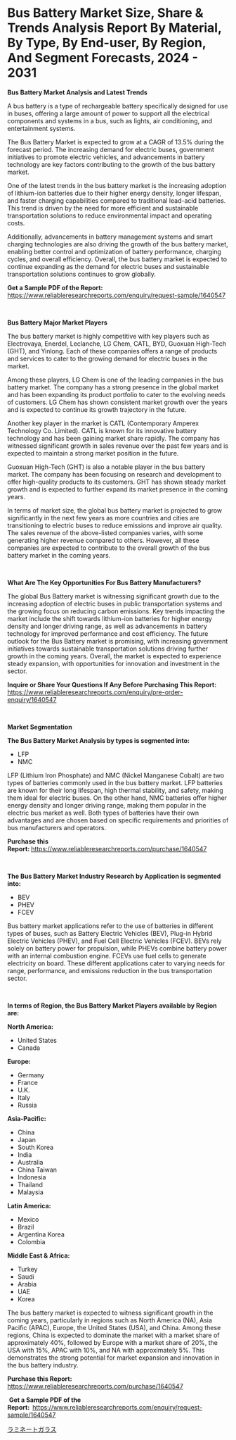 <p><h1>Bus Battery Market Size, Share & Trends Analysis Report By Material, By Type, By End-user, By Region, And Segment Forecasts, 2024 - 2031</h1></p><p><strong>Bus Battery Market Analysis and Latest Trends</strong></p>
<p><p>A bus battery is a type of rechargeable battery specifically designed for use in buses, offering a large amount of power to support all the electrical components and systems in a bus, such as lights, air conditioning, and entertainment systems.</p><p>The Bus Battery Market is expected to grow at a CAGR of 13.5% during the forecast period. The increasing demand for electric buses, government initiatives to promote electric vehicles, and advancements in battery technology are key factors contributing to the growth of the bus battery market.</p><p>One of the latest trends in the bus battery market is the increasing adoption of lithium-ion batteries due to their higher energy density, longer lifespan, and faster charging capabilities compared to traditional lead-acid batteries. This trend is driven by the need for more efficient and sustainable transportation solutions to reduce environmental impact and operating costs.</p><p>Additionally, advancements in battery management systems and smart charging technologies are also driving the growth of the bus battery market, enabling better control and optimization of battery performance, charging cycles, and overall efficiency. Overall, the bus battery market is expected to continue expanding as the demand for electric buses and sustainable transportation solutions continues to grow globally.</p></p>
<p><strong>Get a Sample PDF of the Report:&nbsp;</strong> <a href="https://www.reliableresearchreports.com/enquiry/request-sample/1640547">https://www.reliableresearchreports.com/enquiry/request-sample/1640547</a></p>
<p>&nbsp;</p>
<p><strong>Bus Battery Major Market Players</strong></p>
<p><p>The bus battery market is highly competitive with key players such as Electrovaya, Enerdel, Leclanche, LG Chem, CATL, BYD, Guoxuan High-Tech (GHT), and Yinlong. Each of these companies offers a range of products and services to cater to the growing demand for electric buses in the market.</p><p>Among these players, LG Chem is one of the leading companies in the bus battery market. The company has a strong presence in the global market and has been expanding its product portfolio to cater to the evolving needs of customers. LG Chem has shown consistent market growth over the years and is expected to continue its growth trajectory in the future.</p><p>Another key player in the market is CATL (Contemporary Amperex Technology Co. Limited). CATL is known for its innovative battery technology and has been gaining market share rapidly. The company has witnessed significant growth in sales revenue over the past few years and is expected to maintain a strong market position in the future.</p><p>Guoxuan High-Tech (GHT) is also a notable player in the bus battery market. The company has been focusing on research and development to offer high-quality products to its customers. GHT has shown steady market growth and is expected to further expand its market presence in the coming years.</p><p>In terms of market size, the global bus battery market is projected to grow significantly in the next few years as more countries and cities are transitioning to electric buses to reduce emissions and improve air quality. The sales revenue of the above-listed companies varies, with some generating higher revenue compared to others. However, all these companies are expected to contribute to the overall growth of the bus battery market in the coming years.</p></p>
<p>&nbsp;</p>
<p><strong>What Are The Key Opportunities For Bus Battery Manufacturers?</strong></p>
<p><p>The global Bus Battery market is witnessing significant growth due to the increasing adoption of electric buses in public transportation systems and the growing focus on reducing carbon emissions. Key trends impacting the market include the shift towards lithium-ion batteries for higher energy density and longer driving range, as well as advancements in battery technology for improved performance and cost efficiency. The future outlook for the Bus Battery market is promising, with increasing government initiatives towards sustainable transportation solutions driving further growth in the coming years. Overall, the market is expected to experience steady expansion, with opportunities for innovation and investment in the sector.</p></p>
<p><strong>Inquire or Share Your Questions If Any Before Purchasing This Report:</strong> <a href="https://www.reliableresearchreports.com/enquiry/pre-order-enquiry/1640547">https://www.reliableresearchreports.com/enquiry/pre-order-enquiry/1640547</a></p>
<p>&nbsp;</p>
<p><strong>Market Segmentation</strong></p>
<p><strong>The Bus Battery Market Analysis by types is segmented into:</strong></p>
<p><ul><li>LFP</li><li>NMC</li></ul></p>
<p><p>LFP (Lithium Iron Phosphate) and NMC (Nickel Manganese Cobalt) are two types of batteries commonly used in the bus battery market. LFP batteries are known for their long lifespan, high thermal stability, and safety, making them ideal for electric buses. On the other hand, NMC batteries offer higher energy density and longer driving range, making them popular in the electric bus market as well. Both types of batteries have their own advantages and are chosen based on specific requirements and priorities of bus manufacturers and operators.</p></p>
<p><strong>Purchase this Report:&nbsp;</strong><a href="https://www.reliableresearchreports.com/purchase/1640547">https://www.reliableresearchreports.com/purchase/1640547</a></p>
<p>&nbsp;</p>
<p><strong>The Bus Battery Market Industry Research by Application is segmented into:</strong></p>
<p><ul><li>BEV</li><li>PHEV</li><li>FCEV</li></ul></p>
<p><p>Bus battery market applications refer to the use of batteries in different types of buses, such as Battery Electric Vehicles (BEV), Plug-in Hybrid Electric Vehicles (PHEV), and Fuel Cell Electric Vehicles (FCEV). BEVs rely solely on battery power for propulsion, while PHEVs combine battery power with an internal combustion engine. FCEVs use fuel cells to generate electricity on board. These different applications cater to varying needs for range, performance, and emissions reduction in the bus transportation sector.</p></p>
<p>&nbsp;</p>
<p><strong>In terms of Region, the Bus Battery Market Players available by Region are:</strong></p>
<p>
    <p> <strong> North America: </strong>
        <ul>
            <li>United States</li>
            <li>Canada</li>
        </ul>
        </p> 
    <p> <strong> Europe: </strong>
        <ul>
            <li>Germany</li>
            <li>France</li>
            <li>U.K.</li>
            <li>Italy</li>
            <li>Russia</li>
        </ul>
        </p> 
    <p> <strong> Asia-Pacific: </strong>
        <ul>
            <li>China</li>
            <li>Japan</li>
            <li>South Korea</li>
            <li>India</li>
            <li>Australia</li>
            <li>China Taiwan</li>
            <li>Indonesia</li>
            <li>Thailand</li>
            <li>Malaysia</li>
        </ul>
        </p> 
    <p> <strong> Latin America: </strong>
        <ul>
            <li>Mexico</li>
            <li>Brazil</li>
            <li>Argentina Korea</li>
            <li>Colombia</li>
        </ul>
        </p> 
    <p> <strong> Middle East & Africa: </strong>
        <ul>
            <li>Turkey</li>
            <li>Saudi</li>
            <li>Arabia</li>
            <li>UAE</li>
            <li>Korea</li>
        </ul>
    </p>
    </p>
<p><p>The bus battery market is expected to witness significant growth in the coming years, particularly in regions such as North America (NA), Asia Pacific (APAC), Europe, the United States (USA), and China. Among these regions, China is expected to dominate the market with a market share of approximately 40%, followed by Europe with a market share of 20%, the USA with 15%, APAC with 10%, and NA with approximately 5%. This demonstrates the strong potential for market expansion and innovation in the bus battery industry.</p></p>
<p><strong>Purchase this Report: </strong><a href="https://www.reliableresearchreports.com/purchase/1640547">https://www.reliableresearchreports.com/purchase/1640547</a></p>
<p>&nbsp;<strong>Get a Sample PDF of the Report:&nbsp;&nbsp;</strong><a href="https://www.reliableresearchreports.com/enquiry/request-sample/1640547">https://www.reliableresearchreports.com/enquiry/request-sample/1640547</a></p>
<p><strong></strong></p>
<p><p><a href="https://github.com/ppmazlotr77499/Market-Research-Report-List-1/blob/main/651261216025.md">ラミネートガラス</a></p></p>